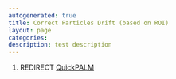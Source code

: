 ```yaml
---
autogenerated: true
title: Correct Particles Drift (based on ROI)
layout: page
categories: 
description: test description
---
```


1.  REDIRECT [QuickPALM](QuickPALM)
